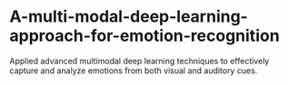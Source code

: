 # A-multi-modal-deep-learning-approach-for-emotion-recognition

Applied advanced multimodal deep learning techniques to effectively capture and analyze emotions from both visual and auditory cues.
